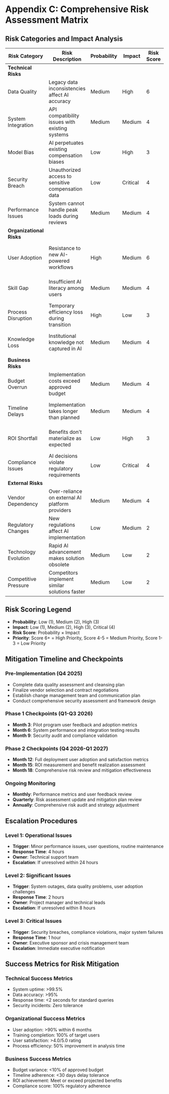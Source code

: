 # Appendix C: Comprehensive Risk Assessment Matrix

## Risk Categories and Impact Analysis

| Risk Category | Risk Description | Probability | Impact | Risk Score | Mitigation Strategy | Owner |
|---------------|------------------|-------------|---------|------------|-------------------|-------|
| **Technical Risks** |
| Data Quality | Legacy data inconsistencies affect AI accuracy | Medium | High | 6 | Data cleansing project, validation frameworks | Data Team |
| System Integration | API compatibility issues with existing systems | Medium | Medium | 4 | Pilot testing, parallel system operation | IT Team |
| Model Bias | AI perpetuates existing compensation biases | Low | High | 3 | Bias testing, diverse training data, regular audits | AI Team |
| Security Breach | Unauthorized access to sensitive compensation data | Low | Critical | 4 | Multi-layer security, encryption, access controls | Security Team |
| Performance Issues | System cannot handle peak loads during reviews | Medium | Medium | 4 | Load testing, scalable architecture, monitoring | Infrastructure Team |
| **Organizational Risks** |
| User Adoption | Resistance to new AI-powered workflows | High | Medium | 6 | Change management, training, champions program | HR/Change Team |
| Skill Gap | Insufficient AI literacy among users | Medium | Medium | 4 | Comprehensive training, ongoing education | Training Team |
| Process Disruption | Temporary efficiency loss during transition | High | Low | 3 | Phased rollout, parallel systems, support | Project Team |
| Knowledge Loss | Institutional knowledge not captured in AI | Medium | Medium | 4 | Knowledge transfer sessions, documentation | Subject Experts |
| **Business Risks** |
| Budget Overrun | Implementation costs exceed approved budget | Medium | Medium | 4 | Detailed project management, regular reviews | Finance Team |
| Timeline Delays | Implementation takes longer than planned | Medium | Medium | 4 | Realistic planning, contingency buffers | Project Manager |
| ROI Shortfall | Benefits don't materialize as expected | Low | High | 3 | Realistic expectations, phased value delivery | Executive Sponsor |
| Compliance Issues | AI decisions violate regulatory requirements | Low | Critical | 4 | Compliance framework, regular audits | Compliance Team |
| **External Risks** |
| Vendor Dependency | Over-reliance on external AI platform providers | Medium | Medium | 4 | Multi-vendor strategy, in-house capabilities | Procurement Team |
| Regulatory Changes | New regulations affect AI implementation | Low | Medium | 2 | Regulatory monitoring, flexible architecture | Legal Team |
| Technology Evolution | Rapid AI advancement makes solution obsolete | Medium | Low | 2 | Modular architecture, regular updates | Technology Team |
| Competitive Pressure | Competitors implement similar solutions faster | Medium | Low | 2 | Accelerated timeline, differentiation focus | Strategy Team |

## Risk Scoring Legend
- **Probability**: Low (1), Medium (2), High (3)
- **Impact**: Low (1), Medium (2), High (3), Critical (4)
- **Risk Score**: Probability × Impact
- **Priority**: Score 6+ = High Priority, Score 4-5 = Medium Priority, Score 1-3 = Low Priority

## Mitigation Timeline and Checkpoints

### Pre-Implementation (Q4 2025)
- Complete data quality assessment and cleansing plan
- Finalize vendor selection and contract negotiations
- Establish change management team and communication plan
- Conduct comprehensive security assessment and framework design

### Phase 1 Checkpoints (Q1-Q3 2026)
- **Month 3**: Pilot program user feedback and adoption metrics
- **Month 6**: System performance and integration testing results
- **Month 9**: Security audit and compliance validation

### Phase 2 Checkpoints (Q4 2026-Q1 2027)
- **Month 12**: Full deployment user adoption and satisfaction metrics
- **Month 15**: ROI measurement and benefit realization assessment
- **Month 18**: Comprehensive risk review and mitigation effectiveness

### Ongoing Monitoring
- **Monthly**: Performance metrics and user feedback review
- **Quarterly**: Risk assessment update and mitigation plan review
- **Annually**: Comprehensive risk audit and strategy adjustment

## Escalation Procedures

### Level 1: Operational Issues
- **Trigger**: Minor performance issues, user questions, routine maintenance
- **Response Time**: 4 hours
- **Owner**: Technical support team
- **Escalation**: If unresolved within 24 hours

### Level 2: Significant Issues
- **Trigger**: System outages, data quality problems, user adoption challenges
- **Response Time**: 2 hours
- **Owner**: Project manager and technical leads
- **Escalation**: If unresolved within 8 hours

### Level 3: Critical Issues
- **Trigger**: Security breaches, compliance violations, major system failures
- **Response Time**: 1 hour
- **Owner**: Executive sponsor and crisis management team
- **Escalation**: Immediate executive notification

## Success Metrics for Risk Mitigation

### Technical Success Metrics
- System uptime: >99.5%
- Data accuracy: >95%
- Response time: <2 seconds for standard queries
- Security incidents: Zero tolerance

### Organizational Success Metrics
- User adoption: >90% within 6 months
- Training completion: 100% of target users
- User satisfaction: >4.0/5.0 rating
- Process efficiency: 50% improvement in analysis time

### Business Success Metrics
- Budget variance: <10% of approved budget
- Timeline adherence: <30 days delay tolerance
- ROI achievement: Meet or exceed projected benefits
- Compliance score: 100% regulatory adherence